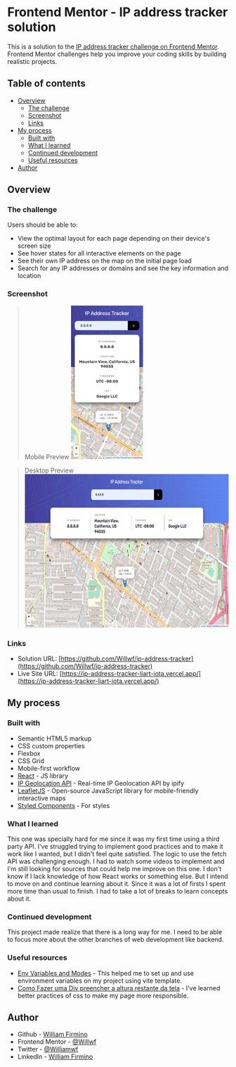# Frontend Mentor - IP address tracker solution

This is a solution to the [IP address tracker challenge on Frontend Mentor](https://www.frontendmentor.io/challenges/ip-address-tracker-I8-0yYAH0). Frontend Mentor challenges help you improve your coding skills by building realistic projects.

## Table of contents

- [Overview](#overview)
  - [The challenge](#the-challenge)
  - [Screenshot](#screenshot)
  - [Links](#links)
- [My process](#my-process)
  - [Built with](#built-with)
  - [What I learned](#what-i-learned)
  - [Continued development](#continued-development)
  - [Useful resources](#useful-resources)
- [Author](#author)

## Overview

### The challenge

Users should be able to:

- View the optimal layout for each page depending on their device's screen size
- See hover states for all interactive elements on the page
- See their own IP address on the map on the initial page load
- Search for any IP addresses or domains and see the key information and location

### Screenshot

> Mobile Preview
> <img src="./public/homepage-mobile.png" height="350">

> Desktop Preview
> <img src="./public/homepage-desktop.png" height="350">

### Links

- Solution URL: [https://github.com/Willwf/ip-address-tracker](https://github.com/Willwf/ip-address-tracker)
- Live Site URL: [https://ip-address-tracker-liart-iota.vercel.app/](https://ip-address-tracker-liart-iota.vercel.app/)

## My process

### Built with

- Semantic HTML5 markup
- CSS custom properties
- Flexbox
- CSS Grid
- Mobile-first workflow
- [React](https://reactjs.org/) - JS library
- [IP Geolocation API](https://geo.ipify.org/) - Real-time IP Geolocation API by ipify
- [LeafletJS](https://leafletjs.com/) - Open-source JavaScript library
  for mobile-friendly interactive maps
- [Styled Components](https://styled-components.com/) - For styles

### What I learned

This one was specially hard for me since it was my first time using a third party API. I've struggled trying to implement good practices and to make it work like I wanted, but I didn't feel quite satisfied. The logic to use the fetch API was challenging enough. I had to watch some videos to implement and I'm still looking for sources that could help me improve on this one. I don't know if I lack knowledge of how React works or something else. But I intend to move on and continue learning about it. Since it was a lot of firsts I spent more time than usual to finish. I had to take a lot of breaks to learn concepts about it.

### Continued development

This project made realize that there is a long way for me. I need to be able to focus more about the other branches of web development like backend.

### Useful resources

- [Env Variables and Modes](https://vitejs.dev/guide/env-and-mode.html) - This helped me to set up and use environment variables on my project using vite template.
- [Como Fazer uma Div preencher a altura restante da tela](https://www.webtutorial.com.br/como-fazer-uma-div-preencher-a-altura-restante-da-tela-distribuindo-o-espaco-automaticamente/) - I've learned better practices of css to make my page more responsible.

## Author

- Github - [William Firmino](https://github.com/Willwf)
- Frontend Mentor - [@Willwf](https://www.frontendmentor.io/profile/Willwf)
- Twitter - [@Williamwf](https://www.twitter.com/Williamwf)
- LinkedIn - [William Firmino](https://www.linkedin.com/in/williamfirmino/)
